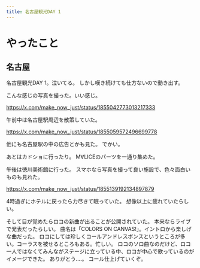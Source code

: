 ```yaml
---
title: 名古屋観光DAY 1
---
```


# やったこと

## 名古屋

名古屋観光DAY 1。泣いてる。
しかし嘆き続けても仕方ないので動き出す。

こんな感じの写真を撮った。いい感じ。

<https://x.com/make_now_just/status/1855042773013217333>

午前中は名古屋駅周辺を散策していた。

<https://x.com/make_now_just/status/1855059572496699778>

他にも名古屋駅の中の広告とかも見た。
でかい。

あとはカドショに行ったり。
M∀LICEのパーツを一通り集めた。

午後は徳川美術館に行った。
スマホなら写真を撮って良い施設で、色々面白いものも見れた。

<https://x.com/make_now_just/status/1855139192134897879>

4時過ぎにホテルに戻ったら力尽きて眠っていた。
想像以上に疲れていたらしい。

そして目が覚めたらロコの新曲が出ることが公開されていた。
本来ならライブで発表だったらしい。
曲名は「COLORS ON CANVAS!」。イントロから楽しげな曲だった。
ロコにしては珍しくコールアンドレスポンスというところが多い。コーラスを被せるところもある。忙しい。
ロコのソロ曲なのだけど、ロコ一人ではなくてみんながステージに立っている中、ロコが中心で歌っているのがイメージできた。
ありがとう‥‥。
コール仕上げていくぞ。
